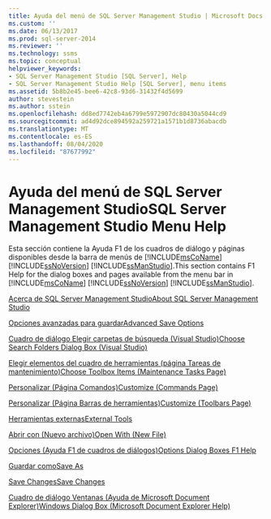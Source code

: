 ```yaml
---
title: Ayuda del menú de SQL Server Management Studio | Microsoft Docs
ms.custom: ''
ms.date: 06/13/2017
ms.prod: sql-server-2014
ms.reviewer: ''
ms.technology: ssms
ms.topic: conceptual
helpviewer_keywords:
- SQL Server Management Studio [SQL Server], Help
- SQL Server Management Studio Help [SQL Server], menu items
ms.assetid: 5b8b2e45-bee6-42c8-93d6-31432f4d5699
author: stevestein
ms.author: sstein
ms.openlocfilehash: dd8ed7742eb4a6799e5972907dc80430a5044cd9
ms.sourcegitcommit: ad4d92dce894592a259721a1571b1d8736abacdb
ms.translationtype: MT
ms.contentlocale: es-ES
ms.lasthandoff: 08/04/2020
ms.locfileid: "87677992"
---
```

# <a name="sql-server-management-studio-menu-help"></a><span data-ttu-id="bc8cc-102">Ayuda del menú de SQL Server Management Studio</span><span class="sxs-lookup"><span data-stu-id="bc8cc-102">SQL Server Management Studio Menu Help</span></span>
  <span data-ttu-id="bc8cc-103">Esta sección contiene la Ayuda F1 de los cuadros de diálogo y páginas disponibles desde la barra de menús de [!INCLUDE[msCoName](../../includes/msconame-md.md)] [!INCLUDE[ssNoVersion](../../includes/ssnoversion-md.md)] [!INCLUDE[ssManStudio](../../includes/ssmanstudio-md.md)].</span><span class="sxs-lookup"><span data-stu-id="bc8cc-103">This section contains F1 Help for the dialog boxes and pages available from the menu bar in [!INCLUDE[msCoName](../../includes/msconame-md.md)] [!INCLUDE[ssNoVersion](../../includes/ssnoversion-md.md)] [!INCLUDE[ssManStudio](../../includes/ssmanstudio-md.md)].</span></span>  
  
 [<span data-ttu-id="bc8cc-104">Acerca de SQL Server Management Studio</span><span class="sxs-lookup"><span data-stu-id="bc8cc-104">About SQL Server Management Studio</span></span>](about-sql-server-management-studio.md)  
  
 [<span data-ttu-id="bc8cc-105">Opciones avanzadas para guardar</span><span class="sxs-lookup"><span data-stu-id="bc8cc-105">Advanced Save Options</span></span>](advanced-save-options.md)  
  
 [<span data-ttu-id="bc8cc-106">Cuadro de diálogo Elegir carpetas de búsqueda &#40;Visual Studio&#41;</span><span class="sxs-lookup"><span data-stu-id="bc8cc-106">Choose Search Folders Dialog Box &#40;Visual Studio&#41;</span></span>](choose-search-folders-dialog-box-visual-studio.md)  
  
 [<span data-ttu-id="bc8cc-107">Elegir elementos del cuadro de herramientas &#40;página Tareas de mantenimiento&#41;</span><span class="sxs-lookup"><span data-stu-id="bc8cc-107">Choose Toolbox Items &#40;Maintenance Tasks Page&#41;</span></span>](choose-toolbox-items-maintenance-tasks-page.md)  
  
 [<span data-ttu-id="bc8cc-108">Personalizar &#40;Página Comandos&#41;</span><span class="sxs-lookup"><span data-stu-id="bc8cc-108">Customize &#40;Commands Page&#41;</span></span>](customize-commands-page.md)  
  
 [<span data-ttu-id="bc8cc-109">Personalizar &#40;Página Barras de herramientas&#41;</span><span class="sxs-lookup"><span data-stu-id="bc8cc-109">Customize &#40;Toolbars Page&#41;</span></span>](customize-toolbars-page.md)  
  
 [<span data-ttu-id="bc8cc-110">Herramientas externas</span><span class="sxs-lookup"><span data-stu-id="bc8cc-110">External Tools</span></span>](external-tools.md)  
  
 [<span data-ttu-id="bc8cc-111">Abrir con &#40;Nuevo archivo&#41;</span><span class="sxs-lookup"><span data-stu-id="bc8cc-111">Open With &#40;New File&#41;</span></span>](open-with-new-file.md)  
  
 [<span data-ttu-id="bc8cc-112">Opciones (Ayuda F1 de cuadros de diálogos)</span><span class="sxs-lookup"><span data-stu-id="bc8cc-112">Options Dialog Boxes F1 Help</span></span>](options-dialog-boxes-f1-help.md)  
  
 [<span data-ttu-id="bc8cc-113">Guardar como</span><span class="sxs-lookup"><span data-stu-id="bc8cc-113">Save As</span></span>](save-as.md)  
  
 [<span data-ttu-id="bc8cc-114">Save Changes</span><span class="sxs-lookup"><span data-stu-id="bc8cc-114">Save Changes</span></span>](save-changes.md)  
  
 [<span data-ttu-id="bc8cc-115">Cuadro de diálogo Ventanas &#40;Ayuda de Microsoft Document Explorer&#41;</span><span class="sxs-lookup"><span data-stu-id="bc8cc-115">Windows Dialog Box &#40;Microsoft Document Explorer Help&#41;</span></span>](windows-dialog-box-microsoft-document-explorer-help.md)  
  
  
